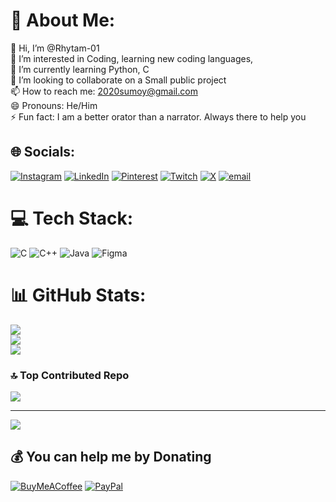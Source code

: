 # 💫 About Me:
👋 Hi, I’m @Rhytam-01<br>👀 I’m interested in Coding, learning new coding languages,<br>🌱 I’m currently learning Python, C<br>💞️ I’m looking to collaborate on a Small public project<br>📫 How to reach me: 2020sumoy@gmail.com<br>😄 Pronouns: He/Him<br>⚡ Fun fact: I am a better orator than a narrator. Always there to help you


## 🌐 Socials:
[![Instagram](https://img.shields.io/badge/Instagram-%23E4405F.svg?logo=Instagram&logoColor=white)](https://instagram.com/i_am_rhytam) [![LinkedIn](https://img.shields.io/badge/LinkedIn-%230077B5.svg?logo=linkedin&logoColor=white)](https://linkedin.com/in/rhytam-biswas) [![Pinterest](https://img.shields.io/badge/Pinterest-%23E60023.svg?logo=Pinterest&logoColor=white)](https://pinterest.com/rhytam01) [![Twitch](https://img.shields.io/badge/Twitch-%239146FF.svg?logo=Twitch&logoColor=white)](https://twitch.tv/rhytam02) [![X](https://img.shields.io/badge/X-black.svg?logo=X&logoColor=white)](https://x.com/BiswasRhyt20481) [![email](https://img.shields.io/badge/Email-D14836?logo=gmail&logoColor=white)](mailto:2020sumoy@gmail.com) 

# 💻 Tech Stack:
![C](https://img.shields.io/badge/c-%2300599C.svg?style=plastic&logo=c&logoColor=white) ![C++](https://img.shields.io/badge/c++-%2300599C.svg?style=plastic&logo=c%2B%2B&logoColor=white) ![Java](https://img.shields.io/badge/java-%23ED8B00.svg?style=plastic&logo=openjdk&logoColor=white) ![Figma](https://img.shields.io/badge/figma-%23F24E1E.svg?style=plastic&logo=figma&logoColor=white)
# 📊 GitHub Stats:
![](https://github-readme-stats.vercel.app/api?username=Rhytam23&theme=ocean_dark&hide_border=false&include_all_commits=true&count_private=true)<br/>
![](https://nirzak-streak-stats.vercel.app/?user=Rhytam23&theme=ocean_dark&hide_border=false)<br/>
![](https://github-readme-stats.vercel.app/api/top-langs/?username=Rhytam23&theme=ocean_dark&hide_border=false&include_all_commits=true&count_private=true&layout=compact)

### 🔝 Top Contributed Repo
![](https://github-contributor-stats.vercel.app/api?username=Rhytam23&limit=5&theme=dark&combine_all_yearly_contributions=true)

---
[![](https://visitcount.itsvg.in/api?id=Rhytam23&icon=0&color=0)](https://visitcount.itsvg.in)

  ## 💰 You can help me by Donating
  [![BuyMeACoffee](https://img.shields.io/badge/Buy%20Me%20a%20Coffee-ffdd00?style=for-the-badge&logo=buy-me-a-coffee&logoColor=black)](https://buymeacoffee.com/2020sumoyi) [![PayPal](https://img.shields.io/badge/PayPal-00457C?style=for-the-badge&logo=paypal&logoColor=white)](https://paypal.me/@rhhytam01) 

  
<!-- Proudly created with GPRM ( https://gprm.itsvg.in ) -->
